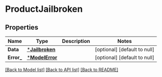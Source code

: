 # ProductJailbroken

## Properties
Name | Type | Description | Notes
------------ | ------------- | ------------- | -------------
**Data** | [***Jailbroken**](Jailbroken.md) |  | [optional] [default to null]
**Error_** | [***ModelError**](Error.md) |  | [optional] [default to null]

[[Back to Model list]](../README.md#documentation-for-models) [[Back to API list]](../README.md#documentation-for-api-endpoints) [[Back to README]](../README.md)


